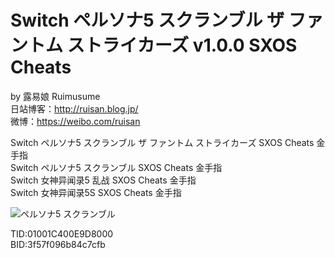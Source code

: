 # Switch ペルソナ5 スクランブル ザ ファントム ストライカーズ v1.0.0 SXOS Cheats

by 露易娘 Ruimusume</br>
日站博客：http://ruisan.blog.jp/</br>
微博：https://weibo.com/ruisan</br>

Switch ペルソナ5 スクランブル ザ ファントム ストライカーズ SXOS Cheats 金手指</br>
Switch ペルソナ5 スクランブル SXOS Cheats 金手指</br>
Switch 女神异闻录5 乱战 SXOS Cheats 金手指</br>
Switch 女神异闻录5S SXOS Cheats 金手指</br>

<img src=" " alt="ペルソナ5 スクランブル"/>

TID:01001C400E9D8000</br>
BID:3f57f096b84c7cfb
